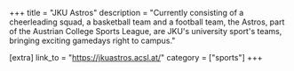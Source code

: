 +++
title = "JKU Astros"
description = "Currently consisting of a cheerleading squad, a basketball team and a football team, the Astros, part of the Austrian College Sports League, are JKU's university sport's teams, bringing exciting gamedays right to campus."

[extra]
link_to = "https://jkuastros.acsl.at/"
category = ["sports"]
+++
